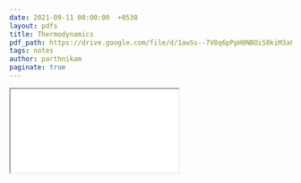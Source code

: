 ```yaml
---
date: 2021-09-11 00:00:00  +0530
layout: pdfs
title: Thermodynamics
pdf_path: https://drive.google.com/file/d/1awSs--7V8q6pPpH0NBOiS0kiM3aF320a/preview?usp=sharing
tags: notes
author: parthnikam
paginate: true
---
```


<iframe class="embed-pdf" src="{{ page.pdf_path }}#toolbar=0" seamless="seamless" scrolling="no" style="overflow:hidden"></iframe>
